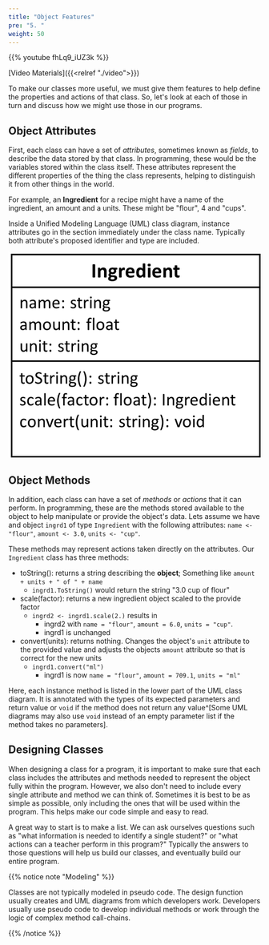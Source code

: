 ```yaml
---
title: "Object Features"
pre: "5. "
weight: 50
---
```


{{% youtube fhLq9_iUZ3k %}}

[Video Materials]({{<relref "./video">}})

To make our classes more useful, we must give them features to help define the properties and actions of that class. So, let's look at each of those in turn and discuss how we might use those in our programs.

## Object Attributes

First, each class can have a set of _attributes_, sometimes known as _fields_, to describe the data stored by that class. In programming, these would be the variables stored within the class itself. These attributes represent the different properties of the thing the class represents, helping to distinguish it from other things in the world. 

For example, an **Ingredient** for a recipe might have a name of the ingredient, an amount and a units.  These might be "flour", 4 and "cups".

Inside a Unified Modeling Language (UML) class diagram, instance attributes go in the section immediately under the class name. Typically both attribute's proposed identifier and type are included.

![UML Class Diagram showing Ingredient](/images/07-object/UML_ingredient.png)

## Object Methods

In addition, each class can have a set of _methods_ or _actions_ that it can perform. In programming, these are the methods stored available to the object to help manipulate or provide the object's data. Lets assume we have and object `ingrd1` of type `Ingredient` with the following attributes: `name <- "flour"`, `amount <- 3.0`, `units <- "cup"`.

These methods may represent actions taken directly on the attributes. Our `Ingredient` class has three methods:

*  toString():  returns a string describing the <b>object</b>; Something like `amount + units + " of " + name`
   * `ingrd1.ToString()` would return the string "3.0 cup of flour"
*  scale(factor): returns a new ingredient object scaled to the provide factor
   * `ingrd2 <- ingrd1.scale(2.)` results in 
     * ingrd2 with `name = "flour"`, `amount = 6.0`, `units = "cup"`.
     * ingrd1 is unchanged
*  convert(units): returns nothing.  Changes the object's `unit` attribute to the provided value and adjusts the objects `amount` attribute so that is correct for the new units
   * `ingrd1.convert("ml")` 
     * ingrd1 is now `name = "flour"`, `amount = 709.1`, `units = "ml"`
   
   
Here, each instance method is listed in the lower part of the UML class diagram.  It is annotated with the types of its expected parameters and return value or `void` if the method does not return any value^[Some UML diagrams may also use `void` instead of an empty parameter list if the method takes no parameters]. 

## Designing Classes

When designing a class for a program, it is important to make sure that each class includes the attributes and methods needed to represent the object fully within the program. However, we also don't need to include every single attribute and method we can think of. Sometimes it is best to be as simple as possible, only including the ones that will be used within the program. This helps make our code simple and easy to read. 

A great way to start is to make a list. We can ask ourselves questions such as "what information is needed to identify a single student?" or "what actions can a teacher perform in this program?" Typically the answers to those questions will help us build our classes, and eventually build our entire program. 

{{% notice note "Modeling" %}}

Classes are not typically modeled in pseudo code.  The design function usually creates and UML diagrams from which developers work.  Developers usually use pseudo code to develop individual methods or work through the logic of complex method call-chains.

{{% /notice %}}